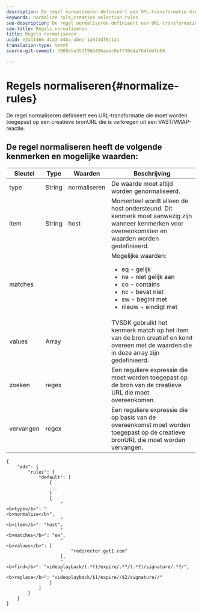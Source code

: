 ```yaml
---
description: De regel normaliseren definieert een URL-transformatie die moet worden toegepast op een creatieve bronURL die is verkregen uit een VAST/VMAP-reactie.
keywords: normalize rule;creative selection rules
seo-description: De regel normaliseren definieert een URL-transformatie die moet worden toegepast op een creatieve bronURL die is verkregen uit een VAST/VMAP-reactie.
seo-title: Regels normaliseren
title: Regels normaliseren
uuid: e2a11466-41a3-44ba-abec-1a541df6c1a1
translation-type: tm+mt
source-git-commit: 5908e5a3521966496aeec0ef730e4a704fddfb68

---
```



# Regels normaliseren{#normalize-rules}

De regel normaliseren definieert een URL-transformatie die moet worden toegepast op een creatieve bronURL die is verkregen uit een VAST/VMAP-reactie.

## De regel normaliseren heeft de volgende kenmerken en mogelijke waarden:

<table id="table_ljp_tgx_hz">  
 <thead> 
  <tr> 
   <th class="entry"> Sleutel</th> 
   <th class="entry"> Type</th> 
   <th class="entry"> Waarden</th> 
   <th class="entry"> Beschrijving</th> 
  </tr> 
 </thead>
 <tbody> 
  <tr> 
   <td><span class="codeph"> type</span></td> 
   <td><span class="codeph"> String</span></td> 
   <td><span class="codeph"> normaliseren</span></td> 
   <td>De waarde moet altijd worden <span class="codeph"> genormaliseerd</span>.</td> 
  </tr> 
  <tr> 
   <td><span class="codeph"> item</span></td> 
   <td><span class="codeph"> String</span></td> 
   <td><span class="codeph"> host</span></td> 
   <td>Momenteel wordt alleen de <span class="codeph"> host</span> ondersteund. Dit kenmerk moet aanwezig zijn wanneer kenmerken voor <span class="codeph"> overeenkomsten</span> en <span class="codeph"> waarden</span> worden gedefinieerd.</td> 
  </tr> 
  <tr> 
   <td><span class="codeph"> matches</span></td> 
   <td></td> 
   <td></td> 
   <td>Mogelijke waarden:
    <ul id="ul_tnf_2hx_hz"> 
     <li><span class="codeph"> eq</span> - gelijk</li> 
     <li><span class="codeph"> ne</span> - niet gelijk aan</li> 
     <li><span class="codeph"> co</span> - contains</li> 
     <li><span class="codeph"> nc</span> - bevat niet</li> 
     <li><span class="codeph"> sw</span> - begint met</li> 
     <li><span class="codeph"> nieuw</span> - eindigt met</li> 
    </ul></td> 
  </tr> 
  <tr> 
   <td><span class="codeph"> values</span></td> 
   <td><span class="codeph"> Array</span></td> 
   <td></td> 
   <td>TVSDK gebruikt het kenmerk <span class="codeph"> match</span> op het <span class="codeph"> item</span> van de bron creatief en komt overeen met de waarden die in deze array zijn gedefinieerd.</td> 
  </tr> 
  <tr> 
   <td><span class="codeph"> zoeken</span></td> 
   <td><span class="codeph"> regex</span></td> 
   <td></td> 
   <td> Een reguliere expressie die moet worden toegepast op de bron van de creatieve URL die moet overeenkomen.</td> 
  </tr> 
  <tr> 
   <td><span class="codeph"> vervangen</span></td> 
   <td><span class="codeph"> regex</span></td> 
   <td></td> 
   <td> Een reguliere expressie die op basis van de overeenkomst moet worden toegepast op de creatieve bronURL die moet worden vervangen.</td> 
  </tr> 
 </tbody> 
</table>

```
{
    "ads": {
        "rules": {
            "default": [
                {
                ...
                }
                {
                    "
<b>type</b>": "
<b>normalize</b>",
                    "
<b>item</b>": "host",
                    "
<b>matches</b>": "ew",
                    "
<b>values</b>": [
                        "redirector.gvt1.com"
                    ],
                    "
<b>find</b>": "videoplayback/(.*?)/expire/.*?/(.*?)/signature/.*?/",
                    "
<b>replace</b>": "videoplayback/$1/expire//$2/signature//"
                }                
            ]
        }
    }
}
```


